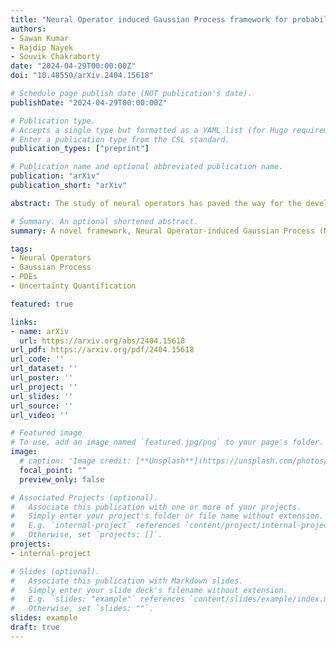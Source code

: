 ```yaml
---
title: "Neural Operator induced Gaussian Process framework for probabilistic solution of parametric partial differential equations"
authors:
- Sawan Kumar
- Rajdip Nayek
- Souvik Chakraborty
date: "2024-04-29T00:00:00Z"
doi: "10.48550/arXiv.2404.15618"

# Schedule page publish date (NOT publication's date).
publishDate: "2024-04-29T00:00:00Z"

# Publication type.
# Accepts a single type but formatted as a YAML list (for Hugo requirements).
# Enter a publication type from the CSL standard.
publication_types: ["preprint"]

# Publication name and optional abbreviated publication name.
publication: "arXiv"
publication_short: "arXiv"

abstract: The study of neural operators has paved the way for the development of efficient approaches for solving partial differential equations (PDEs) compared with traditional methods. However, most of the existing neural operators lack the capability to provide uncertainty measures for their predictions, a crucial aspect, especially in data-driven scenarios with limited available data. In this work, we propose a novel Neural Operator-induced Gaussian Process (NOGaP), which exploits the probabilistic characteristics of Gaussian Processes (GPs) while leveraging the learning prowess of operator learning. The proposed framework leads to improved prediction accuracy and offers a quantifiable measure of uncertainty. The proposed framework is extensively evaluated through experiments on various PDE examples, including Burger’s equation, Darcy flow, non-homogeneous Poisson, and wave-advection equations. Furthermore, a comparative study with state-of-the-art operator learning algorithms is presented to highlight the advantages of NOGaP. The results demonstrate superior accuracy and expected uncertainty characteristics, suggesting the promising potential of the proposed framework.

# Summary. An optional shortened abstract.
summary: A novel framework, Neural Operator-induced Gaussian Process (NOGaP), is proposed for solving PDEs with improved prediction accuracy and quantifiable uncertainty, evaluated on various examples like Burger’s equation and Darcy flow.

tags:
- Neural Operators
- Gaussian Process
- PDEs
- Uncertainty Quantification

featured: true

links:
- name: arXiv
  url: https://arxiv.org/abs/2404.15618
url_pdf: https://arxiv.org/pdf/2404.15618
url_code: ''
url_dataset: ''
url_poster: ''
url_project: ''
url_slides: ''
url_source: ''
url_video: ''

# Featured image
# To use, add an image named `featured.jpg/png` to your page's folder. 
image:
  # caption: 'Image credit: [**Unsplash**](https://unsplash.com/photos/s9CC2SKySJM)'
  focal_point: ""
  preview_only: false

# Associated Projects (optional).
#   Associate this publication with one or more of your projects.
#   Simply enter your project's folder or file name without extension.
#   E.g. `internal-project` references `content/project/internal-project/index.md`.
#   Otherwise, set `projects: []`.
projects:
- internal-project

# Slides (optional).
#   Associate this publication with Markdown slides.
#   Simply enter your slide deck's filename without extension.
#   E.g. `slides: "example"` references `content/slides/example/index.md`.
#   Otherwise, set `slides: ""`.
slides: example
draft: true
---
```

<!-- 
This work is driven by the results in my [previous paper](/publication/conference-paper/) on LLMs.

{{% callout note %}}
Create your slides in Markdown - click the *Slides* button to check out the example.
{{% /callout %}}

Add the publication's **full text** or **supplementary notes** here. You can use rich formatting such as including [code, math, and images](https://docs.hugoblox.com/content/writing-markdown-latex/). -->
